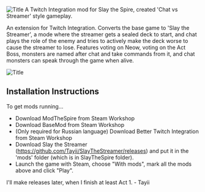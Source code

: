 ![Title](https://github.com/Tempus/SlayTheStreamer/blob/master/Screenshots/Screen%20Shot%202018-11-20%20at%208.08.14%20PM.png?raw=true)
A Twitch Integration mod for Slay the Spire, created 'Chat vs Streamer' style gameplay.

An extension for Twitch Integration. Converts the base game to 'Slay the Streamer', a mode where the streamer gets a sealed deck to start, and chat plays the role of the enemy and tries to actively make the deck worse to cause the streamer to lose. Features voting on Neow, voting on the Act Boss, monsters are named after chat and take commands from it, and chat monsters can speak through the game when alive.

![Title](https://github.com/Tempus/SlayTheStreamer/blob/master/Screenshots/Screen%20Shot%202018-11-20%20at%208.14.03%20PM.png?raw=true)


## Installation Instructions
To get mods running... 

* Download ModTheSpire from Steam Workshop
* Download BaseMod from Steam Workshop
* (Only required for Russian language) Download Better Twitch Integration from Steam Workshop
* Download Slay the Streamer (https://github.com/Tayii/SlayTheStreamer/releases) and put it in the 'mods' folder (which is in SlayTheSpire folder).
* Launch the game with Steam, choose "With mods", mark all the mods above and click "Play".

I'll make releases later, when I finish at least Act 1. - Tayii
